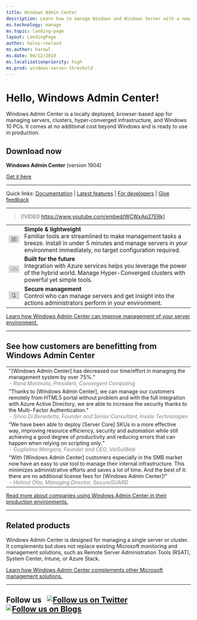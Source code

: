 ```yaml
---
title: Windows Admin Center
description: Learn how to manage Windows and Windows Server with a new browser-based app, Windows Admin Center (formerly Project Honolulu)
ms.technology: manage
ms.topic: landing-page
layout: LandingPage
author: haley-rowland
ms.author: harowl
ms.date: 04/12/2019
ms.localizationpriority: high
ms.prod: windows-server-threshold
---
```


# Hello, Windows Admin Center!

Windows Admin Center is a locally deployed, browser-based app for managing servers, clusters, hyper-converged infrastructure, and Windows 10 PCs. It comes at no additional cost beyond Windows and is ready to use in production.

## Download now

<!--**Windows Admin Center Preview** (version 1903)

Includes the latest feature updates. [Get it from Windows Server Insider Preview](https://www.microsoft.com/en-us/software-download/windowsinsiderpreviewserver) > Additional Downloads -->

**Windows Admin Center** (version 1904)

<!--Broadly validated & generally available.-->
[Get it here](https://aka.ms/WACDownload)

<!--[Which version is right for me?](faq.md#what-is-windows-admin-center-preview-which-version-is-right-for-me)-->

********************

Quick links: [Documentation](../overview.md) | [Latest features](../overview.md#release-history) | [For developers](../extend/extensibility-overview.md) | [Give feedback](https://aka.ms/WACFeedback)

********************

>[!VIDEO https://www.youtube.com/embed/WCWxAp27ERk]


|   |   |
|:-:|:--|
| <img src="../media/simple-icon.png" width="100" alt="Icon representing app window">  | <font style="font-size:110%"><b> Simple & lightweight</b> <br/> Familiar tools are streamlined to make management tasks a breeze. Install in under 5 minutes and manage servers in your environment immediately, no target configuration required. </font> |
| <img src="../media/future-icon.png" width="100" alt="Icon representing hybrid cloud">  | <font style="font-size:110%"><b>Built for the future</b> <br/> Integration with Azure services helps you leverage the power of the hybrid world. Manage Hyper-Converged clusters with powerful yet simple tools. </font>  |
| <img src="../media/secure-icon.png" width="100" alt="Icon representing secure server">  | <font style="font-size:110%"><b>Secure management</b> <br/> Control who can manage servers and get insight into the actions administrators perform in your environment. </font>  |

[Learn how Windows Admin Center can improve management of your server environment.](../overview.md)

********************

## See how customers are benefitting from Windows Admin Center

|  |
|--|
| "[Windows Admin Center] has decreased our time/effort in managing the management system by over 75%." <br/> <font color="grey">*- Rand Morimoto, President, Convergent Computing* </font>|
| "Thanks to [Windows Admin Center], we can manage our customers remotely from HTML5 portal without problem and with the full integration with Azure Active Directory, we are able to increase the security thanks to the Multi-Factor Authentication."<br/> <font color="grey"> *- Silvio Di Benedetto, Founder and Senior Consultant, Inside Technologies* </font>|
| “We have been able to deploy [Server Core] SKUs in a more effective way, improving resource efficiency, security and automation while still achieving a good degree of productivity and reducing errors that can happen when relying on scripting only.” <br/> <font color="grey">*- Guglielmo Mengora, Founder and CEO, VaiSulWeb* </font>|
| “With [Windows Admin Center] customers especially in the SMB market now have an easy to use tool to manage their internal infrastructure. This minimizes administrative efforts and saves a lot of time. And the best of it: there are no additional license fees for [Windows Admin Center]!” <br/><font color="grey"> *- Helmut Otto, Managing Director, SecureGUARD* </font>|

[Read more about companies using Windows Admin Center in their production environments.](case-studies.md)

********************

## Related products

Windows Admin Center is designed for managing a single server or cluster. It complements but does not replace existing Microsoft monitoring and management solutions, such as Remote Server Administration Tools (RSAT), System Center, Intune, or Azure Stack. 

[Learn how Windows Admin Center complements other Microsoft management solutions.](related-management.md)

********************

## Follow us &nbsp; <a target="_blank" class="mscom-link twitter-follow-link" title="Follow us on Twitter" aria-label="Follow us on Twitter" data-info="Twitter" href="https://twitter.com/servermgmt"><picture><source srcset="//img-prod-cms-rt-microsoft-com.akamaized.net/cms/api/am/imageFileData/REOolR" media="(min-width:0)"><img srcset="//img-prod-cms-rt-microsoft-com.akamaized.net/cms/api/am/imageFileData/REOolR" alt="Follow us on Twitter" src="//img-prod-cms-rt-microsoft-com.akamaized.net/cms/api/am/imageFileData/REOolR"></picture></a>&nbsp; <a target="_blank" class="mscom-link blogs-follow-link" title="Follow us on Blogs" aria-label="Follow us on Blogs" data-info="Blogs" href="https://blogs.technet.microsoft.com/servermanagement/"><picture><source srcset="//img-prod-cms-rt-microsoft-com.akamaized.net/cms/api/am/imageFileData/REOtyw" media="(min-width:0)"><img srcset="//img-prod-cms-rt-microsoft-com.akamaized.net/cms/api/am/imageFileData/REOtyw" alt="Follow us on Blogs" src="//img-prod-cms-rt-microsoft-com.akamaized.net/cms/api/am/imageFileData/REOtyw"></picture></a>
